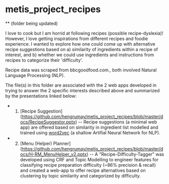 # metis_project_recipes 
** (folder being updated)  

I love to cook but I am horrid at following recipes (possible recipe-dyslexia)! However, I love getting inspirations from different recipes and foodie experience. I wanted to explore how one could come up with alternative recipe suggestions based on a) similarity of ingredients within a recipe of interest, and b) whether we could use ingredients and instructions from recipes to categorize their 'difficulty'.

Recipe data was scraped from bbcgoodfood.com., both involved Natural Language Processing (NLP).  

The file(s) in this folder are associated with the 2 web apps developed in trying to answer the 2 specific interests described above and summarized by the presentations linked below:  
- 1) [Recipe Suggestion] (https://github.com/hengrumay/metis_project_recipes/blob/master/docs/RecipeSuggestor.pptx) -- Recipe suggestions (a minimal web app) are offered based on similarity in ingredient list modelled and trained using [word2vec](https://code.google.com/archive/p/word2vec/) (a shallow Artifial Neural Network for NLP).   
- 2) [Menu (Helper) Planner] (https://github.com/hengrumay/metis_project_recipes/blob/master/docs/H-RM_MenuHelper_v2.pptx) -- A "Recipe-Difficulty-Tagger" was developed using CRF and Topic Modelling to engineer features for classifying recipe preparation difficulty (~86% precision & recall) and created a web-app to offer recipe alternatives based on clustering by topic similarity and categorized by difficulty.  
